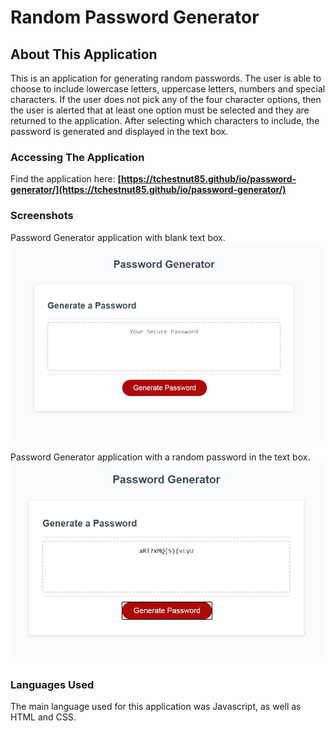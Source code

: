 # Random Password Generator

## About This Application
This is an application for generating random passwords. The user is able to choose to include lowercase letters, uppercase letters, numbers and special characters. If the user does not pick any of the four character options, then the user is alerted that at least one option must be selected and they are returned to the application. After selecting which characters to include, the password is generated and displayed in the text box.

### Accessing The Application
Find the application here: **[https://tchestnut85.github/io/password-generator/](https://tchestnut85.github/io/password-generator/)**

### Screenshots
Password Generator application with blank text box.
<img src=./Develop/images/screenshot-1.JPG/>

Password Generator application with a random password in the text box.
<img src=./Develop/images/screenshot-2.JPG/>

### Languages Used
The main language used for this application was Javascript, as well as HTML and CSS.


